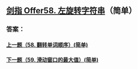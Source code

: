 ## [ 剑指 Offer58. 左旋转字符串](https://leetcode-cn.com/problems/merge-two-sorted-lists/)（简单）





### 答案：



#### [上一题（58. 翻转单词顺序）(简单)](https://github.com/sdwwld/leetCode/blob/master/src/main/java/com/wld/java/offer/剑指Offer58-I.md)

#### [下一题（59. 滑动窗口的最大值）(简单)](https://github.com/sdwwld/leetCode/blob/master/src/main/java/com/wld/java/offer/剑指Offer59-I.md)